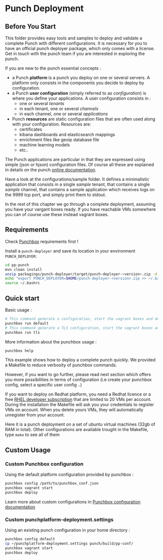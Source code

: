 # Punch Deployment

## Before You Start 

This folder provides easy tools and samples to deploy and validate a complete Punch with different configurations. It is necessary for you 
to have an official punch deployer package, which only comes with a license. Get in touch with the punch team if you are interested in exploring the punch.

If you are new to the punch essential concepts :

* a Punch **platform** is a punch you deploy on one or several servers. A platform only consists in the components you 
  decide to deploy by configuration. 
* a Punch **user configuration**  (simply referred to as *configuration*) is where you define your applications. A user
  configuration consists in : 
  - one or several *tenants*
  - in each tenant, one or several *channels*
  - in each channel, one or several *applications*
* Punch **resources** are static configuration files that are often used along with your configuration. Resources are:
  - certificates
  - kibana dashboards and elasticsearch mappings
  - enrichment files like geoip database file
  - machine learning models
  - etc..

The Punch applications are particular in that they are expressed using simple (json or hjson) configuration files. 
Of course all these are explained in details on the punch [online documentation](https://doc.punchplatform.com).

Have a look at the configurations/sample folder. It defines a minimalistic application that consists in a single *sample* tenant, that contains a single *sample* channel, that contains a sample application which receives logs on the 9999 tcp port, and simply print them to stdout.

In the rest of this chapter we go through a complete deployment, assuming you have your vargant boxes ready. If you have reachable VMs somewhere you can of course use these instead vagrant boxes. 

## Requirements

Check [Punchbox](../README.md) requirements first !

Install a `punch-deployer` and save its location in your environment `PUNCH_DEPLOYER`:

```sh
cd pp-punch
mvn clean install
unzip packagings/punch-deployer/target/punch-deployer-<version>.zip -d ~
echo "export PUNCH_DEPLOYER=$HOME/punch-deployer-<version>.zip >> ~/.bashrc"
source ~/.bashrc
```

## Quick start

Basic usage :

```sh
# This command generate a configuration, start the vagrant boxes and deploy
punchbox run default
# This command generate a TLS configuration, start the vagrant boxes and deploy
punchbox run tls
```

More information about the punchbox usage :

```sh
punchbox help
```

This example shows how to deploy a complete punch quickly. We provided a Makefile to reduce
verbosity of punchbox commands.

However, if you want to go further, please read next section which offers you more possibilities in terms of configuration
(i.e create your punchbox config, select a specific user config ..)

If you want to deploy on Redhat platform, you need a Redhat licence or a free [RHEL developer subscription](https://developers.redhat.com) that are limited to 20 VMs per account. During the installation the Makefile will ask you your credentials to register VMs on account. When you delete yours VMs, they will automatically unregister from your account.

Here it is a punch deployment on a set of ubuntu virtual machines (32gb of RAM in total). Other configurations
are available trought in the Makefile, type `make` to see all of them

## Custom Usage

### Custom Punchbox configuration

Using the default platform configuration provided by punchbox :

```sh
punchbox config /path/to/punchbox_conf.json
punchbox vagrant start
punchbox deploy
```

Learn more about custom configurations in [Punchbox configuration documentation](../configurations/README.md)

### Custom punchplatform-deployment.settings

Using an existing punch configuration in your home directory :

```sh
punchbox config default
cp ~/punchplatform-deployment.settings punch/build/pp-conf/
punchbox vagrant start
punchbox deploy
```
